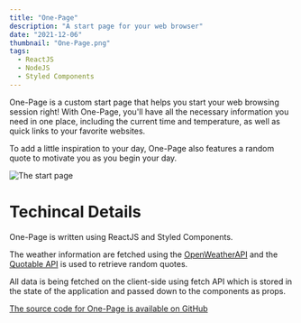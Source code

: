```yaml
---
title: "One-Page"
description: "A start page for your web browser"
date: "2021-12-06"
thumbnail: "One-Page.png"
tags:
  - ReactJS
  - NodeJS
  - Styled Components
---
```


One-Page is a custom start page that helps you start your web browsing session right!
With One-Page, you'll have all the necessary information you need in one place, including the
current time and temperature, as well as quick links to your favorite websites.

To add a little inspiration to your day, One-Page also features a random quote to motivate you
as you begin your day.

![The start page](/media/One-Page.png)

# Techincal Details

One-Page is written using ReactJS and Styled Components.

The weather information are fetched using the [OpenWeatherAPI](https://openweathermap.org/api) and the [Quotable API](https://github.com/lukePeavey/quotable) is used to
retrieve random quotes.

All data is being fetched on the client-side using fetch API which is stored in the state of
the application and passed down to the components as props.

[The source code for One-Page is available on GitHub](https://github.com/R-Jin/One-page)
